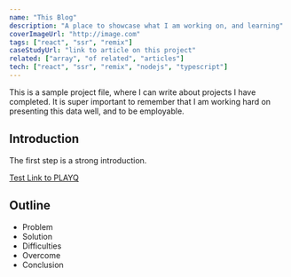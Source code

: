 ```yaml
---
name: "This Blog"
description: "A place to showcase what I am working on, and learning"
coverImageUrl: "http://image.com"
tags: ["react", "ssr", "remix"]
caseStudyUrl: "link to article on this project"
related: ["array", "of related", "articles"]
tech: ["react", "ssr", "remix", "nodejs", "typescript"]
---
```


This is a sample project file, where I can write about projects I have completed. It is super important to remember that I am working hard on presenting this data well, and to be employable.

## Introduction

The first step is a strong introduction.

[Test Link to PLAYQ](/projects/playq-videogame-playlist-manager)

## Outline

-   Problem
-   Solution
-   Difficulties
-   Overcome
-   Conclusion

